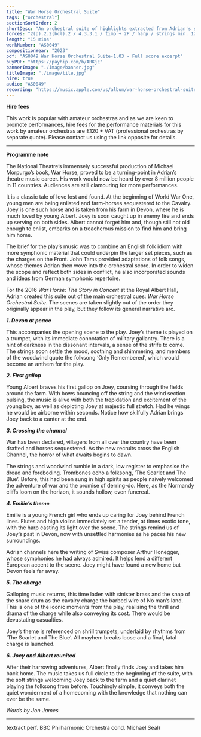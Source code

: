 ```yaml
---
title: "War Horse Orchestral Suite"
tags: ["orchestral"]
sectionSortOrder: 2
shortDesc: "An orchestral suite of highlights extracted from Adrian's score for the iconic stage show"
forces: "2(p).2.2(bcl).2 / 4.3.3.1 / timp + 2P / harp / strings min. 12.10.8.6.4"
length: "15 mins"
workNumber: "AS0049"
compositionYear: "2023"
pdf: "AS0049 War Horse Orchestral Suite-1.03 - Full score excerpt"
buyPDF: "https://payhip.com/b/ARKjE"
bannerImage: "./image/banner.jpg"
titleImage: "./image/tile.jpg"
hire: true
audio: "AS0049"
recording: "https://music.apple.com/us/album/war-horse-orchestral-suite-i-devon-at-peace/1766897662?i=1766897668"
---
```

<b>Hire fees</b>

This work is popular with amateur orchestras and as we are keen to promote performances, hire fees for the performance materials for this work by amateur orchestras are £120 + VAT (professional orchestras by separate quote). Please contact us using the link opposite for details.

<hr class="h-px border-t-0 bg-transparent bg-gradient-to-r from-transparent via-white to-transparent opacity-60" />

<b>Programme note</b>

The National Theatre’s immensely successful production of Michael Morpurgo’s book, War Horse, proved to be a turning-point in Adrian’s theatre music career. His work would now be heard by over 8 million people in 11 countries. Audiences are still clamouring for more performances.

It is a classic tale of love lost and found. At the beginning of World War One, young men are being enlisted and farm-horses sequestered to the Cavalry. Joey is one such horse and is taken from his farm in Devon, where he is much loved by young Albert. Joey is soon caught up in enemy fire and ends up serving on both sides. Albert cannot forget him and, though still not old enough to enlist, embarks on a treacherous mission to find him and bring him home.

The brief for the play’s music was to combine an English folk idiom with more symphonic material that could underpin the larger set pieces, such as the charges on the Front. John Tams provided adaptations of folk songs, whose themes Adrian then wove into the orchestral score. In order to widen the scope and reflect both sides in conflict, he also incorporated sounds and ideas from German symphonic repertoire. 

For the 2016 <i>War Horse: The Story in Concert</i> at the Royal Albert Hall, Adrian created this suite out of the main orchestral cues: <i>War Horse Orchestral Suite</i>. The scenes are taken slightly out of the order they originally appear in the play, but they follow its general narrative arc.

<b><i>1. Devon at peace</i></b><br>

This accompanies the opening scene to the play. Joey’s theme is played on a trumpet, with its immediate connotation of military gallantry. There is a hint of darkness in the dissonant intervals, a sense of the strife to come. The strings soon settle the mood, soothing and shimmering, and members of the woodwind quote the folksong ‘Only Remembered’, which would become an anthem for the play.

<b><i>2. First gallop</i></b><br>

Young Albert braves his first gallop on Joey, coursing through the fields around the farm. With bows bouncing off the string and the wind section pulsing, the music is alive with both the trepidation and excitement of the young boy, as well as depicting Joey at majestic full stretch. Had he wings he would be airborne within seconds. Notice how skilfully Adrian brings Joey back to a canter at the end.

<b><i>3. Crossing the channel</i></b><br>

War has been declared, villagers from all over the country have been drafted and horses sequestered. As the new recruits cross the English Channel, the horror of what awaits begins to dawn.

The strings and woodwind rumble in a dark, low register to emphasise the dread and foreboding. Trombones echo a folksong, ’The Scarlet and The Blue’. Before, this had been sung in high spirits as people naively welcomed the adventure of war and the promise of derring-do. Here, as the Normandy cliffs loom on the horizon, it sounds hollow, even funereal.

<b><i>4. Emilie’s theme</i></b><br>

Emilie is a young French girl who ends up caring for Joey behind French lines. Flutes and high violins immediately set a tender, at times exotic tone, with the harp casting its light over the scene.  The strings remind us of Joey’s past in Devon, now with unsettled harmonies as he paces his new surroundings. 

Adrian channels here the writing of Swiss composer Arthur Honegger, whose symphonies he had always admired. It helps lend a different European accent to the scene. Joey might have found a new home but Devon feels far away.

<b><i>5. The charge</i></b><br>

Galloping music returns, this time laden with sinister brass and the snap of the snare drum as the cavalry charge the barbed wire of No man’s land. This is one of the iconic moments from the play, realising the thrill and drama of the charge while also conveying its cost. There would be devastating casualties. 

Joey’s theme is referenced on shrill trumpets, underlaid by rhythms from ‘The Scarlet and The Blue’. All mayhem breaks loose and a final, fatal charge is launched.

<b><i>6. Joey and Albert reunited</i></b><br>

After their harrowing adventures, Albert finally finds Joey and takes him back home. The music takes us full circle to the beginning of the suite, with the soft strings welcoming Joey back to the farm and a quiet clarinet playing the folksong from before. Touchingly simple, it conveys both the quiet wonderment of a homecoming with the knowledge that nothing can ever be the same.

<i>Words by Jon James</i>

<hr class="h-px border-t-0 bg-transparent bg-gradient-to-r from-transparent via-white to-transparent opacity-60" />

(extract perf. BBC Philharmonic Orchestra cond. Michael Seal)